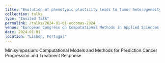 ```yaml
---
title: "Evolution of phenotypic plasticity leads to tumor heterogeneity with implications for therapy"
collection: talks
type: "Invited Talk"
permalink: /talks/2024-01-01-eccomas-2024
venue: "European Congress on Computational Methods in Applied Sciences and Engineering"
date: 2024-01-01
location: "Lisbon, Portugal"
---
```


Minisymposium: Computational Models and Methods for Prediction Cancer Progression and Treatment Response
